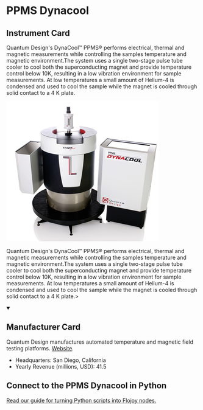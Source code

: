 
# PPMS Dynacool

## Instrument Card

<div className="flex">

<div>

Quantum Design's DynaCool™ PPMS® performs electrical, thermal and magnetic measurements while controlling the samples temperature and magnetic environment.The system uses a single two-stage pulse tube cooler to cool both the superconducting magnet and provide temperature control below 10K, resulting in a low vibration environment for sample measurements. At low temperatures a small amount of Helium-4 is condensed and used to cool the sample while the magnet is cooled through solid contact to a 4 K plate.

</div>

![](./PPMS-Dynacool.jpg)

</div>

Quantum Design's DynaCool™ PPMS® performs electrical, thermal and magnetic measurements while controlling the samples temperature and magnetic environment.The system uses a single two-stage pulse tube cooler to cool both the superconducting magnet and provide temperature control below 10K, resulting in a low vibration environment for sample measurements. At low temperatures a small amount of Helium-4 is condensed and used to cool the sample while the magnet is cooled through solid contact to a 4 K plate.>

<details open>
<summary><h2>Manufacturer Card</h2></summary>

Quantum Design manufactures automated temperature and magnetic field testing platforms. <a href="https://www.qdusa.com/">Website</a>.

<ul>
  <li>Headquarters: San Diego, California</li>
  <li>Yearly Revenue (millions, USD): 41.5</li>
</ul>
</details>

## Connect to the PPMS Dynacool in Python

[Read our guide for turning Python scripts into Flojoy nodes.](https://docs.flojoy.ai/custom-nodes/creating-custom-node/)


